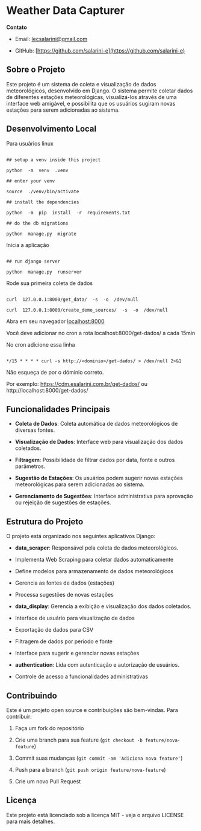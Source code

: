 
# Weather Data Capturer

  

**Contato**

- Email: lecsalarini@gmail.com

- GitHub: [https://github.com/salarini-e](https://github.com/salarini-e)

  

## Sobre o Projeto

  

Este projeto é um sistema de coleta e visualização de dados meteorológicos, desenvolvido em Django. O sistema permite coletar dados de diferentes estações meteorológicas, visualizá-los através de uma interface web amigável, e possibilita que os usuários sugiram novas estações para serem adicionadas ao sistema.

  

## Desenvolvimento Local

  

Para usuários linux

  

```shell

## setup a venv inside this project

python  -m  venv  .venv

## enter your venv

source  ./venv/bin/activate

## install the dependencies

python  -m  pip  install  -r  requirements.txt

## do the db migrations

python  manage.py  migrate

```

  

Inicia a aplicação

  

```shell

## run django server

python  manage.py  runserver

```

  

Rode sua primeira coleta de dados

  

```shell

curl  127.0.0.1:8000/get_data/  -s  -o  /dev/null

curl  127.0.0.1:8000/create_demo_sources/  -s  -o  /dev/null

```

  

Abra em seu navegador [localhost:8000](http://127.0.0.1:8000)

Você deve adicionar no cron a rota localhost:8000/get-dados/ a cada 15min

  

No cron adicione essa linha

```shell

*/15 * * * * curl -s http://<dominio>/get-dados/ > /dev/null 2>&1

```

Não esqueça de por o dóminio correto.

Por exemplo: https://cdm.esalarini.com.br/get-dados/ ou http://localhost:8000/get-dados/

  

## Funcionalidades Principais

  

-  **Coleta de Dados**: Coleta automática de dados meteorológicos de diversas fontes.

-  **Visualização de Dados**: Interface web para visualização dos dados coletados.

-  **Filtragem**: Possibilidade de filtrar dados por data, fonte e outros parâmetros.

-  **Sugestão de Estações**: Os usuários podem sugerir novas estações meteorológicas para serem adicionadas ao sistema.

-  **Gerenciamento de Sugestões**: Interface administrativa para aprovação ou rejeição de sugestões de estações.

  

## Estrutura do Projeto

  

O projeto está organizado nos seguintes aplicativos Django:

  

-  **data_scraper**: Responsável pela coleta de dados meteorológicos.

- Implementa Web Scraping para coletar dados automaticamente

- Define modelos para armazenamento de dados meteorológicos

- Gerencia as fontes de dados (estações)

- Processa sugestões de novas estações

-  **data_display**: Gerencia a exibição e visualização dos dados coletados.

- Interface de usuário para visualização de dados

- Exportação de dados para CSV

- Filtragem de dados por período e fonte

- Interface para sugerir e gerenciar novas estações

-  **authentication**: Lida com autenticação e autorização de usuários.

- Controle de acesso a funcionalidades administrativas

  

## Contribuindo

  

Este é um projeto open source e contribuições são bem-vindas. Para contribuir:

  

1. Faça um fork do repositório

2. Crie uma branch para sua feature (`git checkout -b feature/nova-feature`)

3. Commit suas mudanças (`git commit -am 'Adiciona nova feature'`)

4. Push para a branch (`git push origin feature/nova-feature`)

5. Crie um novo Pull Request

  

## Licença

  

Este projeto está licenciado sob a licença MIT - veja o arquivo LICENSE para mais detalhes.
